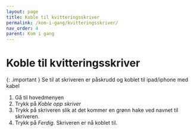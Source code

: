 ```yaml
---
layout: page
title: Koble til kvitteringsskriver
permalink: /kom-i-gang/kvitteringsskriver/
nav_order: 4
parent: Kom i gang
---
```


# Koble til kvitteringsskriver 

{: .important } 
Se til at skriveren er påskrudd og koblet til ipad/iphone med kabel

1. Gå til hovedmenyen
2. Trykk på _Koble opp skriver_
3. Trykk på skriveren slik at det kommer en grønn hake ved navnet til skriveren.
4. Trykk på _Ferdig_. Skriveren er nå koblet til.

